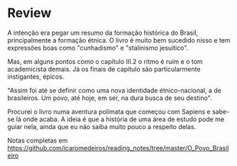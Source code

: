 # Review

A intenção era pegar um resumo da formação histórica do Brasil, principalmente a formação étnica.
O livro é muito bem sucedido nisso e tem expressões boas como "cunhadismo" e "stalinismo jesuítico".

Mas, em alguns pontos como o capítulo III.2 o ritmo é ruim e o tom academicista demais.
Já os finais de capítulo são particularmente instigantes, épicos.

"Assim foi até se definir como uma nova identidade étnico-nacional, a de brasileiros.
Um povo, até hoje, em ser, na dura busca de seu destino".

Procurei o livro numa aventura polímata que começou com Sapiens e sabe-se lá onde acaba.
A ideia é que a história de uma área de estudo pode me guiar nela,
ainda que eu não saiba muito pouco a respeito delas.

Notas completas em https://github.com/icaromedeiros/reading_notes/tree/master/O_Povo_Brasileiro
